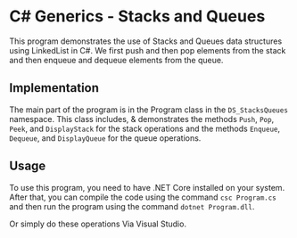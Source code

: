 # C# Generics - Stacks and Queues

This program demonstrates the use of Stacks and Queues data structures using LinkedList in C#. We first push and then pop elements from the stack and then enqueue and dequeue elements from the queue.

## Implementation

The main part of the program is in the Program class in the `DS_StacksQueues` namespace. This class includes, & demonstrates the methods `Push`, `Pop`, `Peek`, and `DisplayStack` for the stack operations and the methods `Enqueue`, `Dequeue`, and `DisplayQueue` for the queue operations.

## Usage

To use this program, you need to have .NET Core installed on your system. After that, you can compile the code using the command `csc Program.cs` and then run the program using the command `dotnet Program.dll`.

Or simply do these operations Via Visual Studio.
